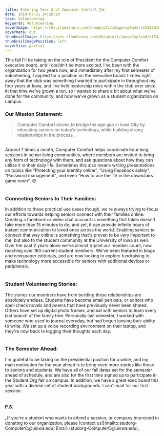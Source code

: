 ```yaml
---
title: Entering Year 3 of Computer Comfort 👵💻
date: 2018-07-21 14:26:20
tags: Volunteering
keywords: Volunteering
coverImage: https://res.cloudinary.com/dheqbiqti/image/upload/v1532201521/comfort1.jpg
coverMeta: out
thumbnailImage: https://res.cloudinary.com/dheqbiqti/image/upload/v1532201521/comfort1.jpg
thumbnailImagePosition: left
coverSize: partial
---
```


<p>This fall I'll be taking on the role of President for the Computer Comfort executive board, and I couldn't be more excited. I've been with the organization for two years now, and immediately after my first semester of volunteering, I applied for a position on the executive board. I knew right away that the club was something I wanted to participate in throughout my four years at Iowa, and i've held leadership roles within the club ever since. In that time we've grown a ton, so I wanted to share a bit about what we've done for the community, and how we've grown as a student organization on campus.
</p>

### Our Mission Statement:
> Computer Comfort strives to bridge the age gap in Iowa City by educating seniors on today’s technology, while building strong relationships in the process.

<p></br>Around 7 times a month, Computer Comfort helps coordinate hour long sessions in senior living communities, where members are invited to bring any form of technology with them, and ask questions about how they can utilize it in their daily life. Sometimes this also means writing presentations on topics like "Protecting your identity online", "Using Facebook safely", "Password management", and even "How to use the TV in the downstairs game room". 😊</br></br></p>

### Connecting Seniors to Their Families:

<p>In addition to these practical use cases though, we're always trying to focus our efforts towards helping seniors connect with their families online. Creating a facebook or video chat account is something that takes doesn't take more than 15 minutes to do, and yet, it can provide infinite hours of instant communication to loved ones across the world. Enabling seniors to connect that way online is something that's proven to be very important to me, but also to the student community at the University of Iowa as well. Over the past 2 years alone we've almost tripled our member count, now reaching over 160 current student members. We've been featured in blogs and newspaper editorials, and are now looking to explore fundraising to make technology more accessible for seniors with additional devices or peripherals.</br></br></p>

### Student Volunteering Stories:

<p>The stories our members have from building these relationships are absolutely endless. Students have become email pen pals, or editors who spell check novels and poems that have previously never been shared. Others have set up digital photo frames, and sat with seniors to learn every last branch of the family tree. Personally last semester, I worked with someone who used to journal everyday, but had begun loosing their ability to write. We set up a voice recording environment on their laptop, and they're now back to logging their thoughts each day.</br></br></p>

### The Semester Ahead: 

<p>I'm grateful to be taking on the presidential position for a while, and my main motivation for the year ahead is to bring even more stories like those to seniors and students. We have all of our fall dates set for the semester ahead of schedule, and are also for the first time signed up to participate in the Student Org fair on campus. In addition, we have a great exec board this year with a diverse set of student backgrounds. I can't wait for our first session.</br></br></p>

#### P.S.
<p>_If you're a student who wants to attend a session, or company interested in donating to our organization, please [contact us!](mailto:studorg-ComputerC@uiowa.edu) Email: (studorg-ComputerC@uiowa.edu)_</p>

<!-- Gallery -->